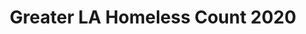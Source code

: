 ---
layout: default
contact_info_(optional): https://www.oshi-la.org/data
description: Official 2020 Homeless Count for LA. (mainly point-in-time data)
location: Los Angeles, CA, USA
shortname: la_homelessness
title: Greater LA Homeless Count 2020
url: https://static1.squarespace.com/static/5f0e0490737dc94b67700405/t/5f2b1eed4cbb3560fc7b216e/1596661488465/2020-greater-los-angeles-homeless-count-presentation.pdf
uuid: recMjj0zjsfCC537L
---